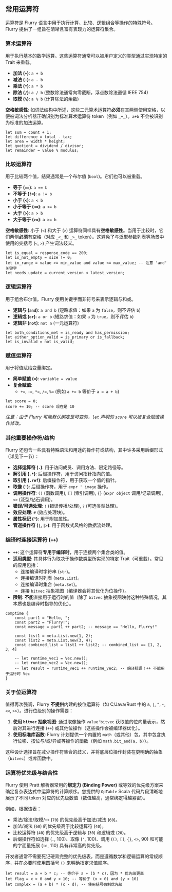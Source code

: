 ## 常用运算符

运算符是 Flurry 语言中用于执行计算、比较、逻辑组合等操作的特殊符号。Flurry 提供了一组旨在清晰且富有表现力的运算符集合。

### 算术运算符

用于执行基本的数学运算。这些运算符通常可以被用户定义的类型通过实现特定的 Trait 来重载。

*   **加法 (`+`)**: `a + b`
*   **减法 (`-`)**: `a - b`
*   **乘法 (`*`)**: `a * b`
*   **除法 (`/`)**: `a / b` (整数除法通常向零截断，浮点数除法遵循 IEEE 754)
*   **取模 (`%`)**: `a % b` (计算除法的余数)

**空格敏感性**: 如词法结构中所述，这些二元算术运算符**必须**在其两侧使用空格，以便被词法分析器正确识别为标准算术运算符 token（例如 `_+_`）。`a+b` 不会被识别为标准的加法运算。

```flurry
let sum = count + 1;
let difference = total - tax;
let area = width * height;
let quotient = dividend / divisor;
let remainder = value % modulus;
```

### 比较运算符

用于比较两个值，结果通常是一个布尔值 (`bool`)。它们也可以被重载。

*   **等于 (`==`)**: `a == b`
*   **不等于 (`!=`)**: `a != b`
*   **小于 (`<`)**: `a < b`
*   **小于等于 (`<=`)**: `a <= b`
*   **大于 (`>`)**: `a > b`
*   **大于等于 (`>=`)**: `a >= b`

**空格敏感性**: 小于 (`<`) 和大于 (`>`) 运算符同样具有**空格敏感性**。当用于比较时，它们两侧**必须**有空格（对应 `_<_` 和 `_>_` token）。这避免了与泛型参数列表等场景中使用的尖括号 (`<`, `>`) 产生词法歧义。

```flurry
let is_equal = response_code == 200;
let is_not_empty = size != 0;
let in_range = value >= min_value and value <= max_value; -- 注意 'and' 关键字
let needs_update = current_version < latest_version;
```

### 逻辑运算符

用于组合布尔值。Flurry 使用关键字而非符号来表示逻辑与和或。

*   **逻辑与 (`and`)**: `a and b` (短路求值：如果 `a` 为 `false`，则不评估 `b`)
*   **逻辑或 (`or`)**: `a or b` (短路求值：如果 `a` 为 `true`，则不评估 `b`)
*   **逻辑非 (`not`)**: `not a` (一元运算符)

```flurry
let both_conditions_met = is_ready and has_permission;
let either_option_valid = is_primary or is_fallback;
let is_invalid = not is_valid;
```

### 赋值运算符

用于将值赋给变量绑定。

*   **简单赋值 (`=`)**: `variable = value`
*   **复合赋值**:
    *   `+=`, `-=`, `*=`, `/=`, `%=` (例如 `a += b` 等价于 `a = a + b`)

```flurry
let score = 0;
score += 10; -- score 现在是 10
```
*注意：由于 Flurry 可能默认绑定是可变的，`let` 声明的 `score` 可以被复合赋值操作修改。*

### 其他重要操作符/结构

Flurry 还包含一些具有特殊语法和用途的操作符或结构，其中许多采用后缀形式（详见下一节）：

*   **选择运算符 (`.`)**: 用于访问成员、调用方法、限定路径等。
*   **解引用 (`.*`)**: 后缀操作符，用于访问指针指向的值。
*   **取引用 (`.ref`)**: 后缀操作符，用于获取一个值的指针。
*   **取像 (`'`)**: 后缀操作符，用于 `expr ' image` 操作。
*   **调用操作符**: `()` (函数调用), `[]` (索引调用), `{}` (`expr object` 调用/记录调用), `<>` (泛型/钻石调用)。
*   **错误/可选处理**: `!` (错误传播/处理), `?` (可选类型处理)。
*   **效应处理**: `#` (效应处理块)。
*   **属性标记 (`^`)**: 用于附加属性。
*   **管道操作符 (`|`, `|>`)**: 用于函数式风格的数据流处理。

### 编译时连接运算符 (`++`)

*   **`++`**: 这个运算符**专用于编译时**，用于连接两个集合类的值。
*   **适用类型**: 其具体行为取决于操作数类型所实现的特定 Trait（可重载）。常见的应用包括：
    *   连接编译时字符串 (`str`)。
    *   连接编译时列表 (`meta.List`)。
    *   连接编译时集合 (`meta.Set`)。
    *   连接 `bitvec` 抽象视图（编译器会将其优化为位操作）。
*   **限制**: **不能**直接用于运行时的值（除了 `bitvec` 抽象视图映射这种特殊情况，其本质也是编译时指导的优化）。

```flurry
comptime {
    const part1 = "Hello, ";
    const part2 = "Flurry!";
    const message = part1 ++ part2; -- message == "Hello, Flurry!"

    const list1 = meta.List.new(1, 2);
    const list2 = meta.List.new(3, 4);
    const combined_list = list1 ++ list2; -- combined_list == [1, 2, 3, 4]

    -- let runtime_vec1 = Vec.new();
    -- let runtime_vec2 = Vec.new();
    -- let result = runtime_vec1 ++ runtime_vec2; -- 编译错误！++ 不能用于运行时 Vec
}
```

### 关于位运算符

值得再次强调，Flurry **不提供**内建的按位运算符（如 C/Java/Rust 中的 `&`, `|`, `^`, `~`, `<<`, `>>`）。进行位级别的操作需要：

1.  **使用 `bitvec` 抽象视图**: 通过取像操作 `value'bitvec` 获取值的位向量表示，然后对其进行连接 (`++`) 或其他位操作（这些操作会被编译器优化）。
2.  **使用标准库函数**: Flurry 计划提供一个内置的 `math`（或其他）包，其中包含执行位移、按位与/或/异或等操作的函数（例如 `math.bit_and(a, b)`）。

这种设计选择旨在减少操作符集合的歧义，并将底层位操作封装在更明确的抽象（`bitvec`）或库函数中。

### 运算符优先级与结合性

Flurry 使用 Pratt 解析器常用的**绑定力 (Binding Power)** 或等效的优先级方案来确定复杂表达式中运算符的计算顺序。您提供的 `OpTable` Scala 代码片段清晰地展示了不同 token 对应的优先级数值（数值越高，通常绑定得越紧密）。

例如，根据该表：

*   乘法/除法/取模/`++` (`70`) 的优先级高于加法/减法 (`60`)。
*   加法/减法 (`60`) 的优先级高于比较运算符 (`40`)。
*   比较运算符 (`40`) 的优先级高于逻辑与 (`30`) 和逻辑或 (`20`)。
*   后缀操作符如选择 (`.`, 100)、取像 (`'`, 100)、调用 (`()`, `[]`, `{}`, `<>`, 90) 和可能的字面量拓展 (`id`, 110) 具有非常高的优先级。

开发者通常不需要死记硬背完整的优先级表，而是遵循数学和逻辑运算的常规顺序，并在必要时使用圆括号 `()` 来明确指定求值顺序。

```flurry
let result = a + b * c; -- 等价于 a + (b * c)，因为 * 优先级更高
let flag = x > 0 and y < 10; -- 等价于 (x > 0) and (y < 10)
let complex = (a + b) * (c - d); -- 使用括号强制优先级
```